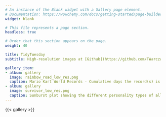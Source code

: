 ```yaml
---
# An instance of the Blank widget with a Gallery page element.
# Documentation: https://wowchemy.com/docs/getting-started/page-builder/
widget: blank

# This file represents a page section.
headless: true

# Order that this section appears on the page.
weight: 40

title: TidyTuesday
subtitle: High-resolution images at [Github](https://github.com/TWarczak/TidyTuesday)

gallery_item:
- album: gallery
  image: rainbow_road_low_res.png
  caption: Mario Kart World Records - Cumulative days the record(s) is held by players. [Github](https://github.com/TWarczak/TidyTuesday/tree/main/plots/2021_22_mariokart)
- album: gallery
  image: survivor_low_res.png
  caption: Sunburst plot showing the different personality types of all Survivor contestants vs just the winners. [Github](https://github.com/TWarczak/TidyTuesday/tree/main/plots/2021_23_survivor)
---
```


{{< gallery >}}
